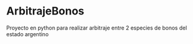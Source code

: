 # ArbitrajeBonos
Proyecto en python para realizar arbitraje entre 2 especies de bonos del estado argentino
